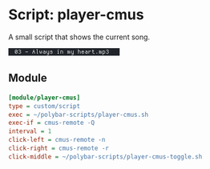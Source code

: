 # Script: player-cmus

A small script that shows the current song. 

![player-cmus](screenshots/1.png)


## Module

```ini
[module/player-cmus]
type = custom/script
exec = ~/polybar-scripts/player-cmus.sh
exec-if = cmus-remote -Q
interval = 1
click-left = cmus-remote -n
click-right = cmus-remote -r
click-middle = ~/polybar-scripts/player-cmus-toggle.sh
```
